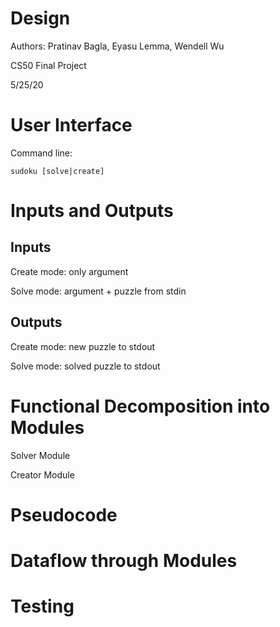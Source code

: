 # Design

Authors: Pratinav Bagla, Eyasu Lemma, Wendell Wu  

CS50 Final Project  

5/25/20  

# User Interface
Command line:
```
sudoku [solve|create]
```

# Inputs and Outputs

## Inputs
Create mode: only argument

Solve mode: argument + puzzle from stdin

## Outputs
Create mode: new puzzle to stdout

Solve mode: solved puzzle to stdout

# Functional Decomposition into Modules
Solver Module

Creator Module

# Pseudocode

# Dataflow through Modules


# Testing

